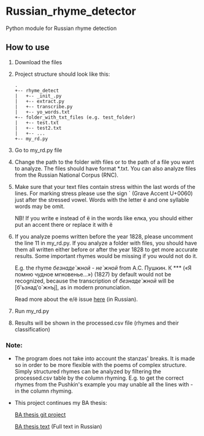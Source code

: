 # Russian_rhyme_detector
Python module for Russian rhyme detection

## How to use
1. Download the files
2. Project structure should look like this:
    ```
    .
    +-- rhyme_detect
    |   +-- _init_.py
    |   +-- extract.py
    |   +-- transcribe.py
    |   +-- yo_words.txt
    +-- folder_with_txt_files (e.g. test_folder)
    |   +-- test.txt
    |   +-- test2.txt
    |   +-- ...
    +-- my_rd.py
    ```
    
3. Go to my_rd.py file
4. Change the path to the folder with files or to the path of a file you want to analyze. 
   The files should have format *.txt. 
   You can also analyze files from the Russian National Corpus (RNC).
5. Make sure that your text files contain stress within the last words of the lines. 
   For marking stress please use the sign \` (Grave Accent U+0060) just after the stressed vowel.
   Words with the letter ё and one syllable words may be omit. 
   
   NB! If you write е instead of ё in the words like елка, you should either put an accent there or replace it with ё
6. If you analyze poems written before the year 1828, please uncomment the line 11 in my_rd.py.
   If you analyze a folder with files, you should have them all written either before or after the year 1828 to get more accurate results.
   Some important rhymes would be missing if you would not do it.
   
   E.g. the rhyme _безнаде\`жной - не\`жной_ from А.С. Пушкин. К *** («Я помню чудное мгновенье...») (1827) by default would not be recognized, because the transcription of _безнаде\`жной_ will be [б'ьзнад'о\`жнъj], as in modern pronunciation.
   
   Read more about the е/ё issue [here](https://avonizos.github.io/e_vs_yo/) (in Russian).
7. Run my_rd.py
8. Results will be shown in the processed.csv file (rhymes and their classification)
   
### Note:
- The program does not take into account the stanzas' breaks. It is made so in order to be more flexible with the poems of complex structure. 
Simply structured rhymes can be analyzed by filtering the processed.csv table by the column rhyming.
E.g. to get the correct rhymes from the Pushkin's example you may unable all the lines with - in the column rhyming.

- This project continues my BA thesis:
  
  [BA thesis git project](https://github.com/avonizos/BA_Thesis)
  
  [BA thesis text](https://www.hse.ru/en/edu/vkr/183946227) (Full text in Russian)
